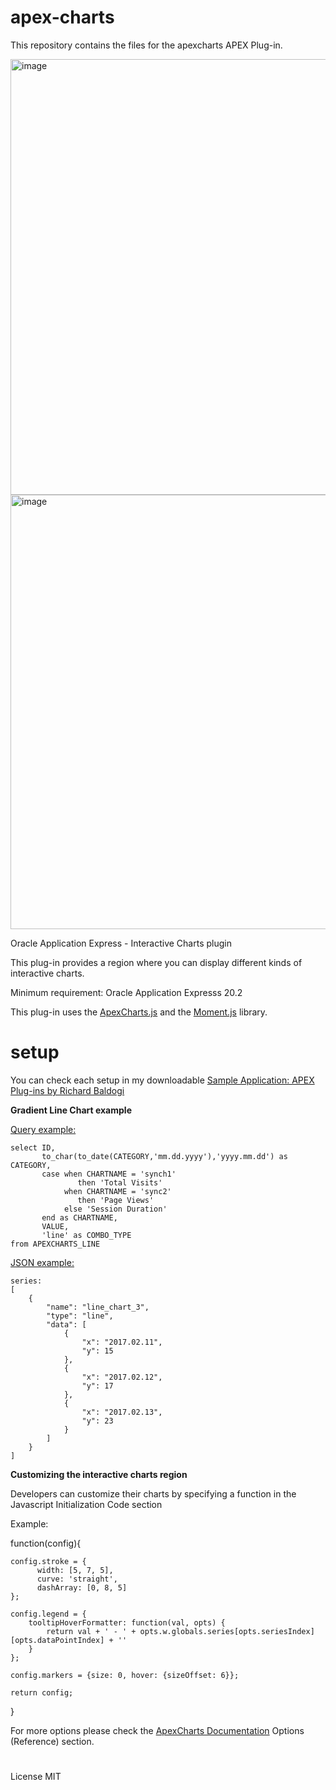 # apex-charts
This repository contains the files for the apexcharts APEX Plug-in.

<img width="697" alt="image" src="https://user-images.githubusercontent.com/100072414/202902389-559b2074-5f76-4702-9112-a59262d81009.png">

<img width="695" alt="image" src="https://user-images.githubusercontent.com/100072414/202902450-fa81c2a6-2edb-430a-8a14-6926c72fc542.png">

Oracle Application Express - Interactive Charts plugin

This plug-in provides a region where you can display different kinds of interactive charts.

Minimum requirement: Oracle Application Expresss 20.2

This plug-in uses the <a href="https://apexcharts.com/" rel="nofollow">ApexCharts.js</a> and the <a href="https://momentjs.com/" rel="nofollow">Moment.js</a> library.

# setup

You can check each setup in my downloadable <a href="https://github.com/baldogiRichard/plug-in-site" rel="nofollow">Sample Application: APEX Plug-ins by Richard Baldogi</a>

<b>Gradient Line Chart example</b>

<u>Query example:</u>

<pre><code>select ID,
       to_char(to_date(CATEGORY,'mm.dd.yyyy'),'yyyy.mm.dd') as CATEGORY,
       case when CHARTNAME = 'synch1'
               then 'Total Visits'
            when CHARTNAME = 'sync2'
               then 'Page Views'
            else 'Session Duration'
       end as CHARTNAME,
       VALUE,
       'line' as COMBO_TYPE
from APEXCHARTS_LINE</code></pre>

<u>JSON example:</u>

<pre><code>series: 
[
    {
        "name": "line_chart_3",
        "type": "line",
        "data": [
            {
                "x": "2017.02.11",
                "y": 15
            },
            {
                "x": "2017.02.12",
                "y": 17
            },
            {
                "x": "2017.02.13",
                "y": 23
            }
        ]
    }
]
</code></pre>

<b>Customizing the interactive charts region</b>

Developers can customize their charts by specifying a function in the Javascript Initialization Code section

Example:

function(config){
    
    config.stroke = {
          width: [5, 7, 5],
          curve: 'straight',
          dashArray: [0, 8, 5]
    };

    config.legend = {
        tooltipHoverFormatter: function(val, opts) {
            return val + ' - ' + opts.w.globals.series[opts.seriesIndex][opts.dataPointIndex] + ''
        }
    };

    config.markers = {size: 0, hover: {sizeOffset: 6}};

    return config;
}

For more options please check the <a href="https://apexcharts.com/docs/" rel="nofollow">ApexCharts Documentation</a> Options (Reference) section.

#

License MIT
